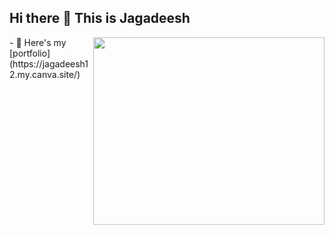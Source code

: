## Hi there 👋 This is Jagadeesh

<img align="right" width="370" height="300" src="https://cdn.dribbble.com/users/470/screenshots/41753/media/64b402bdadae9134ef8906eea8dd9e93.png">
 - 🔭 Here's my [portfolio](https://jagadeesh12.my.canva.site/)  

<!--
**jagadeesh-d12/jagadeesh-d12** is a ✨ _special_ ✨ repository because its `README.md` (this file) appears on your GitHub profile.

Here are some ideas to get you started:

- 🔭 I’m currently working on ...
- 🌱 I’m currently learning ...
- 👯 I’m looking to collaborate on ...
- 🤔 I’m looking for help with ...
- 💬 Ask me about ...
- 📫 How to reach me: ...
- 😄 Pronouns: ...
- ⚡ Fun fact: ...
-->
